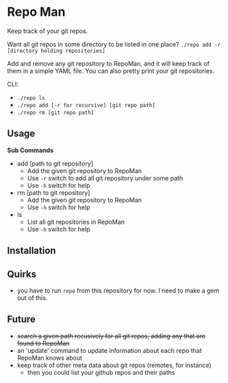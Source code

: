 # Repo Man

Keep track of your git repos.

Want all git repos in some directory to be listed in one place?
`./repo add -r [directory holding repositories]`

Add and remove any git repository to RepoMan, and it will keep
track of them in a simple YAML file. You can also pretty print
your git repositories.

CLI: 
- `./repo ls` 
- `./repo add [-r for recursive] [git repo path]` 
- `./repo rm [git repo path]`

## Usage

**Sub Commands**

- add [path to git repository]
    - Add the given git repository to RepoMan
    - Use `-r` switch to add all git repository under some path
    - Use `-h` switch for help
- rm  [path to git repository]
    - Add the given git repository to RepoMan
    - Use `-h` switch for help
- ls
    - List all git repositories in RepoMan
    - Use `-h` switch for help

## Installation


## Quirks

- you have to run `repo` from this repository for now. I need to
make a gem out of this.

## Future

- ~~search a given path recusively for all git repos, adding any that
are found to RepoMan~~
- an 'update' command to update information about each repo that RepoMan
knows about
- keep track of other meta data about git repos (remotes, for instance)
    - then you could list your github repos and their paths

